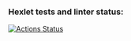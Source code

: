 ### Hexlet tests and linter status:
[![Actions Status](https://github.com/al-bertes/algorithms-project-69/workflows/hexlet-check/badge.svg)](https://github.com/al-bertes/algorithms-project-69/actions)